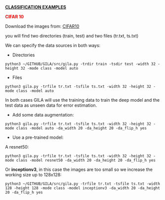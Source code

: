 <span style="text-decoration:underline;">**CLASSIFICATION EXAMPLES**<span>


<span style="color:red;">**CIFAR 10**<span>

Download the images from: [CIFAR10](https://www.dropbox.com/s/nn2bfybbfj3ly9b/CIFAR10.tgz)

you will find two directories (train, test) and two files (tr.txt, ts.txt)

We can specify the data sources in both ways:

* Directories

~~~shell
python3 ~/GITHUB/GILA/src/gila.py -trdir train -tsdir test -width 32 -height 32 -mode class -model auto
~~~

* Files

~~~shell
python3 gila.py -trfile tr.txt -tsfile ts.txt -width 32 -height 32 -mode class -model auto
~~~

In both cases GILA will use the training data to train the deep model and the test data as unseen data for error estimation.

* Add some data augmentation:

~~~shell
python3 gila.py -trfile tr.txt -tsfile ts.txt -width 32 -height 32 -mode class -model auto -da_width 20 -da_height 20 -da_flip_h yes
~~~

* Use a pre-trained model:

A resnet50:

~~~shell
python3 gila.py -trfile tr.txt -tsfile ts.txt -width 32 -height 32 -mode class -model resnet50 -da_width 20 -da_height 20 -da_flip_h yes
~~~

Or **inceptionv3**, in this case the images are too small so we increase the working size up to 128x128:

~~~shell
python3 ~/GITHUB/GILA/src/gila.py -trfile tr.txt -tsfile ts.txt -width 128 -height 128 -mode class -model inceptionv3 -da_width 20 -da_height 20 -da_flip_h yes
~~~
